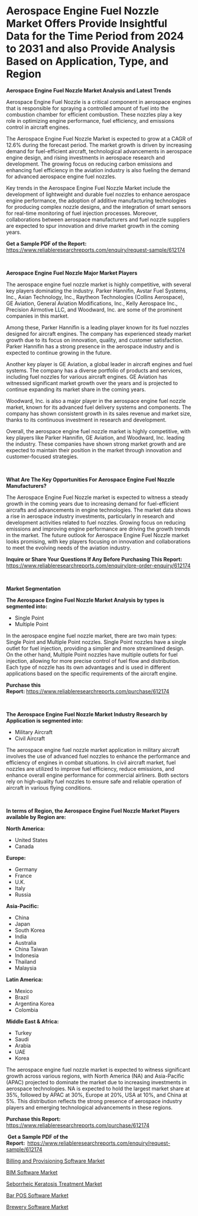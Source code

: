 <p><h1>Aerospace Engine Fuel Nozzle Market Offers Provide Insightful Data for the Time Period from 2024 to 2031 and also Provide Analysis Based on Application, Type, and Region</h1></p><p><strong>Aerospace Engine Fuel Nozzle Market Analysis and Latest Trends</strong></p>
<p><p>Aerospace Engine Fuel Nozzle is a critical component in aerospace engines that is responsible for spraying a controlled amount of fuel into the combustion chamber for efficient combustion. These nozzles play a key role in optimizing engine performance, fuel efficiency, and emissions control in aircraft engines.</p><p>The Aerospace Engine Fuel Nozzle Market is expected to grow at a CAGR of 12.6% during the forecast period. The market growth is driven by increasing demand for fuel-efficient aircraft, technological advancements in aerospace engine design, and rising investments in aerospace research and development. The growing focus on reducing carbon emissions and enhancing fuel efficiency in the aviation industry is also fueling the demand for advanced aerospace engine fuel nozzles.</p><p>Key trends in the Aerospace Engine Fuel Nozzle Market include the development of lightweight and durable fuel nozzles to enhance aerospace engine performance, the adoption of additive manufacturing technologies for producing complex nozzle designs, and the integration of smart sensors for real-time monitoring of fuel injection processes. Moreover, collaborations between aerospace manufacturers and fuel nozzle suppliers are expected to spur innovation and drive market growth in the coming years.</p></p>
<p><strong>Get a Sample PDF of the Report:&nbsp;</strong> <a href="https://www.reliableresearchreports.com/enquiry/request-sample/612174">https://www.reliableresearchreports.com/enquiry/request-sample/612174</a></p>
<p>&nbsp;</p>
<p><strong>Aerospace Engine Fuel Nozzle Major Market Players</strong></p>
<p><p>The aerospace engine fuel nozzle market is highly competitive, with several key players dominating the industry. Parker Hannifin, Avstar Fuel Systems, Inc., Axian Technology, Inc., Raytheon Technologies (Collins Aerospace), GE Aviation, General Aviation Modifications, Inc., Kelly Aerospace Inc., Precision Airmotive LLC, and Woodward, Inc. are some of the prominent companies in this market.</p><p>Among these, Parker Hannifin is a leading player known for its fuel nozzles designed for aircraft engines. The company has experienced steady market growth due to its focus on innovation, quality, and customer satisfaction. Parker Hannifin has a strong presence in the aerospace industry and is expected to continue growing in the future.</p><p>Another key player is GE Aviation, a global leader in aircraft engines and fuel systems. The company has a diverse portfolio of products and services, including fuel nozzles for various aircraft engines. GE Aviation has witnessed significant market growth over the years and is projected to continue expanding its market share in the coming years.</p><p>Woodward, Inc. is also a major player in the aerospace engine fuel nozzle market, known for its advanced fuel delivery systems and components. The company has shown consistent growth in its sales revenue and market size, thanks to its continuous investment in research and development.</p><p>Overall, the aerospace engine fuel nozzle market is highly competitive, with key players like Parker Hannifin, GE Aviation, and Woodward, Inc. leading the industry. These companies have shown strong market growth and are expected to maintain their position in the market through innovation and customer-focused strategies.</p></p>
<p>&nbsp;</p>
<p><strong>What Are The Key Opportunities For Aerospace Engine Fuel Nozzle Manufacturers?</strong></p>
<p><p>The Aerospace Engine Fuel Nozzle market is expected to witness a steady growth in the coming years due to increasing demand for fuel-efficient aircrafts and advancements in engine technologies. The market data shows a rise in aerospace industry investments, particularly in research and development activities related to fuel nozzles. Growing focus on reducing emissions and improving engine performance are driving the growth trends in the market. The future outlook for Aerospace Engine Fuel Nozzle market looks promising, with key players focusing on innovation and collaborations to meet the evolving needs of the aviation industry.</p></p>
<p><strong>Inquire or Share Your Questions If Any Before Purchasing This Report:</strong> <a href="https://www.reliableresearchreports.com/enquiry/pre-order-enquiry/612174">https://www.reliableresearchreports.com/enquiry/pre-order-enquiry/612174</a></p>
<p>&nbsp;</p>
<p><strong>Market Segmentation</strong></p>
<p><strong>The Aerospace Engine Fuel Nozzle Market Analysis by types is segmented into:</strong></p>
<p><ul><li>Single Point</li><li>Multiple Point</li></ul></p>
<p><p>In the aerospace engine fuel nozzle market, there are two main types: Single Point and Multiple Point nozzles. Single Point nozzles have a single outlet for fuel injection, providing a simpler and more streamlined design. On the other hand, Multiple Point nozzles have multiple outlets for fuel injection, allowing for more precise control of fuel flow and distribution. Each type of nozzle has its own advantages and is used in different applications based on the specific requirements of the aircraft engine.</p></p>
<p><strong>Purchase this Report:&nbsp;</strong><a href="https://www.reliableresearchreports.com/purchase/612174">https://www.reliableresearchreports.com/purchase/612174</a></p>
<p>&nbsp;</p>
<p><strong>The Aerospace Engine Fuel Nozzle Market Industry Research by Application is segmented into:</strong></p>
<p><ul><li>Military Aircraft</li><li>Civil Aircraft</li></ul></p>
<p><p>The aerospace engine fuel nozzle market application in military aircraft involves the use of advanced fuel nozzles to enhance the performance and efficiency of engines in combat situations. In civil aircraft market, fuel nozzles are utilized to improve fuel efficiency, reduce emissions, and enhance overall engine performance for commercial airliners. Both sectors rely on high-quality fuel nozzles to ensure safe and reliable operation of aircraft in various flying conditions.</p></p>
<p>&nbsp;</p>
<p><strong>In terms of Region, the Aerospace Engine Fuel Nozzle Market Players available by Region are:</strong></p>
<p>
    <p> <strong> North America: </strong>
        <ul>
            <li>United States</li>
            <li>Canada</li>
        </ul>
        </p> 
    <p> <strong> Europe: </strong>
        <ul>
            <li>Germany</li>
            <li>France</li>
            <li>U.K.</li>
            <li>Italy</li>
            <li>Russia</li>
        </ul>
        </p> 
    <p> <strong> Asia-Pacific: </strong>
        <ul>
            <li>China</li>
            <li>Japan</li>
            <li>South Korea</li>
            <li>India</li>
            <li>Australia</li>
            <li>China Taiwan</li>
            <li>Indonesia</li>
            <li>Thailand</li>
            <li>Malaysia</li>
        </ul>
        </p> 
    <p> <strong> Latin America: </strong>
        <ul>
            <li>Mexico</li>
            <li>Brazil</li>
            <li>Argentina Korea</li>
            <li>Colombia</li>
        </ul>
        </p> 
    <p> <strong> Middle East & Africa: </strong>
        <ul>
            <li>Turkey</li>
            <li>Saudi</li>
            <li>Arabia</li>
            <li>UAE</li>
            <li>Korea</li>
        </ul>
    </p>
    </p>
<p><p>The aerospace engine fuel nozzle market is expected to witness significant growth across various regions, with North America (NA) and Asia-Pacific (APAC) projected to dominate the market due to increasing investments in aerospace technologies. NA is expected to hold the largest market share at 35%, followed by APAC at 30%, Europe at 20%, USA at 10%, and China at 5%. This distribution reflects the strong presence of aerospace industry players and emerging technological advancements in these regions.</p></p>
<p><strong>Purchase this Report: </strong><a href="https://www.reliableresearchreports.com/purchase/612174">https://www.reliableresearchreports.com/purchase/612174</a></p>
<p>&nbsp;<strong>Get a Sample PDF of the Report:&nbsp;&nbsp;</strong><a href="https://www.reliableresearchreports.com/enquiry/request-sample/612174">https://www.reliableresearchreports.com/enquiry/request-sample/612174</a></p>
<p><strong></strong></p>
<p><p><a href="https://medium.com/@williebarrett2023/billing-and-provisioning-software-nbsp-market-focuses-on-market-share-size-and-projected-forecast-754692df2be4">Billing and Provisioning Software Market</a></p><p><a href="https://medium.com/@williebarrett2023/bim-software-market-comprehensive-assessment-by-type-application-and-geography-ec4af78bfe13">BIM Software Market</a></p><p><a href="https://medium.com/@williebarrett2023/seborrheic-keratosis-treatment-market-trends-forecast-and-competitive-analysis-to-2031-11eac84dfaf5">Seborrheic Keratosis Treatment Market</a></p><p><a href="https://medium.com/@williebarrett2023/bar-pos-software-market-size-and-market-trends-complete-industry-overview-2024-to-2031-cbeb6c5ca172">Bar POS Software Market</a></p><p><a href="https://medium.com/@williebarrett2023/brewery-software-market-comprehensive-assessment-by-type-application-and-geography-567a05a8bbbf">Brewery Software Market</a></p></p>